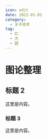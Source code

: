 ```yaml
---
icon: edit
date: 2022-01-01
category:
  - 关于技术
tag:
  - 红
  - 大
  - 圆
---
```


# 图论整理

## 标题 2

这里是内容。

### 标题 3

这里是内容。
